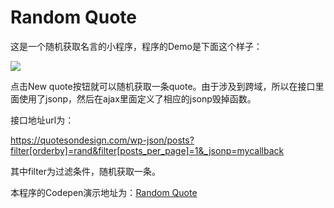 # Random Quote

 这是一个随机获取名言的小程序，程序的Demo是下面这个样子：

![](http://oasnyeg67.bkt.clouddn.com/random_quote.JPG)

点击New quote按钮就可以随机获取一条quote。由于涉及到跨域，所以在接口里面使用了jsonp，然后在ajax里面定义了相应的jsonp毁掉函数。

接口地址url为：

https://quotesondesign.com/wp-json/posts?filter[orderby]=rand&filter[posts_per_page]=1&_jsonp=mycallback

其中filter为过滤条件，随机获取一条。

本程序的Codepen演示地址为：[Random Quote](https://codepen.io/athanzhang/pen/dXwVjO)








